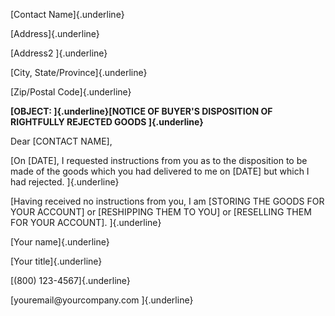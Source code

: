 [Contact Name]{.underline}

[Address]{.underline}

[Address2 ]{.underline}

[City, State/Province]{.underline}

[Zip/Postal Code]{.underline}

**[OBJECT: ]{.underline}[NOTICE OF BUYER\'S DISPOSITION OF RIGHTFULLY
REJECTED GOODS ]{.underline}**

Dear \[CONTACT NAME\],

[On \[DATE\], I requested instructions from you as to the disposition to
be made of the goods which you had delivered to me on \[DATE\] but which
I had rejected. ]{.underline}

[Having received no instructions from you, I am \[STORING THE GOODS FOR
YOUR ACCOUNT\] or \[RESHIPPING THEM TO YOU\] or \[RESELLING THEM FOR
YOUR ACCOUNT\]. ]{.underline}

[Your name]{.underline}

[Your title]{.underline}

[(800) 123-4567]{.underline}

[youremail\@yourcompany.com ]{.underline}
